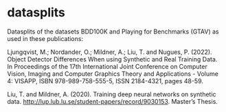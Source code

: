 # datasplits

Datasplits of the datasets BDD100K and Playing for Benchmarks (GTAV) as used in these publications:

Ljungqvist, M.; Nordander, O.; Mildner, A.; Liu, T. and Nugues, P. (2022). Object Detector Differences When using Synthetic and Real Training Data.  In Proceedings of the 17th International Joint Conference on Computer Vision, Imaging and Computer Graphics Theory and Applications - Volume 4: VISAPP, ISBN 978-989-758-555-5, ISSN 2184-4321, pages 48-59.

Liu, T. and Mildner, A. (2020). Training deep neural networks on synthetic data. http://lup.lub.lu.se/student-papers/record/9030153. Master’s Thesis.
